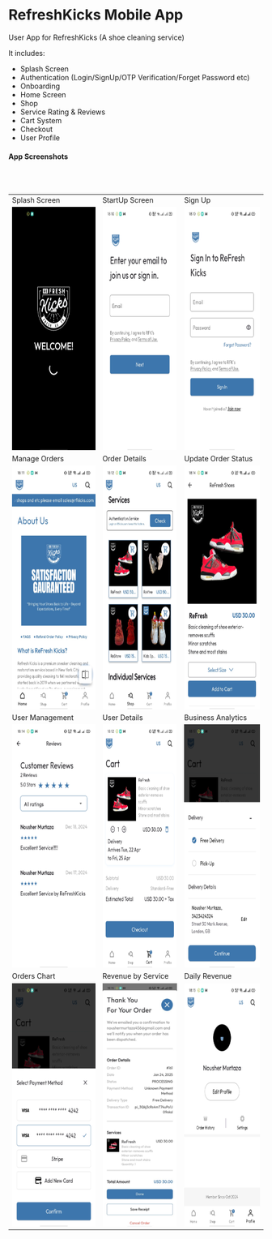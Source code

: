 # RefreshKicks Mobile App

User App for RefreshKicks (A shoe cleaning service)

It includes: 
- Splash Screen
- Authentication (Login/SignUp/OTP Verification/Forget Password etc)
- Onboarding 
- Home Screen
- Shop
- Service Rating & Reviews
- Cart System
- Checkout
- User Profile
  
#### App Screenshots

<table>
  <tr>
    <td>Splash Screen</td>
     <td>StartUp Screen</td>
     <td>Sign Up</td>
     
  </tr>
  <tr>
    <td><img src="screenshots/1.jpg" width=270 height=480></td>
    <td><img src="screenshots/2.jpg" width=270 height=480></td>
    <td><img src="screenshots/4.jpg" width=270 height=480></td>
    
  </tr>
  <br>
  <tr>
    <td>Manage Orders</td>
    <td>Order Details</td>
     <td>Update Order Status</td>

  </tr>
  <tr>
    <td><img src="screenshots/5.jpg" width=270 height=480></td>
    <td><img src="screenshots/6.jpg" width=270 height=480></td>
    <td><img src="screenshots/7.jpg" width=270 height=480></td>
  </tr>

  <tr>
    <td>User Management</td>
     <td>User Details</td>
     <td>Business Analytics</td>
     
  </tr>
  <tr>
    <td><img src="screenshots/8.jpg" width=270 height=480></td>
    <td><img src="screenshots/9.jpg" width=270 height=480></td>
    <td><img src="screenshots/10.jpg" width=270 height=480></td>
    
  </tr>
  <br>
  <tr>
    <td>Orders Chart</td>
    <td>Revenue by Service</td>
    <td>Daily Revenue</td>
     

  </tr>
  <tr>
    <td><img src="screenshots/11.jpg" width=270 height=480></td>
    <td><img src="screenshots/13.jpg" width=270 height=480></td>
    <td><img src="screenshots/14.jpg" width=270 height=480></td>
  </tr>
 </table>
